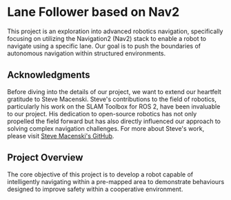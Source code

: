 # Lane Follower based on Nav2

This project is an exploration into advanced robotics navigation, specifically focusing on utilizing the Navigation2 (Nav2) stack to enable a robot to navigate using a specific lane. Our goal is to push the boundaries of autonomous navigation within structured environments.

## Acknowledgments

Before diving into the details of our project, we want to extend our heartfelt gratitude to Steve Macenski. Steve's contributions to the field of robotics, particularly his work on the SLAM Toolbox for ROS 2, have been invaluable to our project. His dedication to open-source robotics has not only propelled the field forward but has also directly influenced our approach to solving complex navigation challenges. For more about Steve's work, please visit [Steve Macenski's GitHub](https://github.com/SteveMacenski).

## Project Overview

The core objective of this project is to develop a robot capable of intelligently navigating within a pre-mapped area to demonstrate behaviours designed to improve safety within a cooperative environment.

